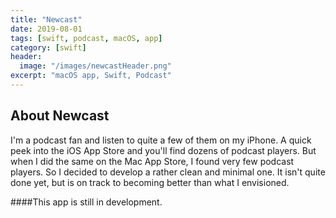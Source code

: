 ```yaml
---
title: "Newcast"
date: 2019-08-01
tags: [swift, podcast, macOS, app]
category: [swift]
header:
  image: "/images/newcastHeader.png"
excerpt: "macOS app, Swift, Podcast"
---
```


## About Newcast
I'm a podcast fan and listen to quite a few of them on my iPhone. A quick peek into the iOS App Store and you'll find dozens of podcast players. But when I did the same on the Mac App Store, I found very few podcast players. So I decided to develop a rather clean and minimal one. It isn't quite done yet, but is on track to becoming better than what I envisioned.

####This app is still in development.
